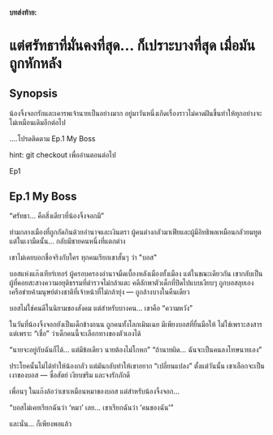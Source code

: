 #### บทส่งท้าย:
แต่ศรัทธาที่มั่นคงที่สุด…
ก็เปราะบางที่สุด เมื่อมันถูกหักหลัง
=======
## Synopsis

น้องจิ้งจอกรักและเคารพเจ้านายเป็นอย่างมาก อยู่มาวันหนึ่งเกิดเรื่องราวไม่คาดฝันขึ้นทำให้ทุกอย่างจะไม่เหมือนเดิมอีกต่อไป

....โปรดติดตาม Ep.1 My Boss

hint: git checkout เพื่ออ่านตอนต่อไป

Ep1
## Ep.1 My Boss

“ศรัทธา... คือสิ่งเดียวที่น้องจิ้งจอกมี”

ท่ามกลางเมืองที่ถูกกัดกินด้วยอำนาจและเงินตรา ผู้คนต่างกลัวมาเฟียและผู้มีอิทธิพลเหมือนกลัวยมทูต แต่ในเงามืดนั้น... กลับมีชายคนหนึ่งที่แตกต่าง

เขาไม่เคยบอกชื่อจริงกับใคร ทุกคนเรียกเขาสั้นๆ ว่า "บอส"

บอสแห่งแก๊งเทียร์เทอร์ ผู้ครอบครองอำนาจมืดเบื้องหลังเมืองทั้งเมือง แต่ในขณะเดียวกัน เขากลับเป็นผู้ที่คอยสะสางความอยุติธรรมที่ตำรวจไม่กล้าแตะ
คดีลักพาตัวเด็กที่ปิดไปแบบเงียบๆ ถูกบอสลุยเอง
เครือข่ายค้ามนุษย์ต่างชาติที่เจ้าหน้าที่ไม่กล้ายุ่ง — ถูกล้างบางในคืนเดียว

บอสไม่ใช่คนดีในนิยามของสังคม
แต่สำหรับบางคน… เขาคือ “ความหวัง”

ในวันที่น้องจิ้งจอกยังเป็นเด็กข้างถนน ถูกคนทั้งโลกเมินเฉย มีเพียงบอสที่ยื่นมือให้
ไม่ใช่เพราะสงสาร แต่เพราะ “เชื่อ” ว่าเด็กคนนี้จะเลือกทางของตัวเองได้

“นายจะอยู่กับฉันก็ได้… แต่มีข้อเดียว นายต้องไม่โกหก”
“ถ้านายผิด… ฉันจะเป็นคนลงโทษนายเอง”

ประโยคนั้นไม่ได้ทำให้น้องกลัว แต่มันกลับทำให้เขาอยาก “เปลี่ยนแปลง”
ตั้งแต่วันนั้น เขาเลือกจะเป็นเงาของบอส — ซื่อสัตย์ เงียบขรึม และจงรักภักดี

เพื่อนๆ ในแก๊งล้อว่าเขาเหมือนหมาของบอส
แต่สำหรับน้องจิ้งจอก…

“บอสไม่เคยเรียกฉันว่า ‘หมา’ เลย... เขาเรียกฉันว่า ‘คนของฉัน’”

และนั่น… ก็เพียงพอแล้ว


